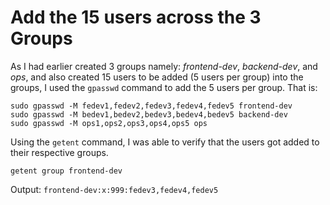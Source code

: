 # Add the 15 users across the 3 Groups

As I had earlier created 3 groups namely: _frontend-dev_, _backend-dev_, and _ops_, and also created 15 users to be added (5 users per group) into the groups, I used the `gpasswd` command to add the 5 users per group. That is:

```
sudo gpasswd -M fedev1,fedev2,fedev3,fedev4,fedev5 frontend-dev
sudo gpasswd -M bedev1,bedev2,bedev3,bedev4,bedev5 backend-dev
sudo gpasswd -M ops1,ops2,ops3,ops4,ops5 ops
```
Using the `getent` command, I was able to verify that the users got added to their respective groups.

```
getent group frontend-dev
```
Output: `frontend-dev:x:999:fedev3,fedev4,fedev5`